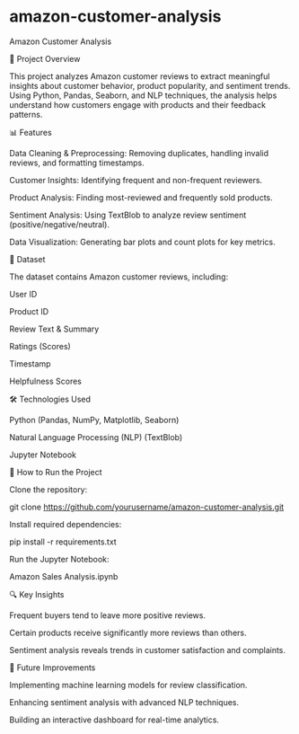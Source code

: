 # amazon-customer-analysis
Amazon Customer Analysis

📌 Project Overview

This project analyzes Amazon customer reviews to extract meaningful insights about customer behavior, product popularity, and sentiment trends. Using Python, Pandas, Seaborn, and NLP techniques, the analysis helps understand how customers engage with products and their feedback patterns.

📊 Features

Data Cleaning & Preprocessing: Removing duplicates, handling invalid reviews, and formatting timestamps.

Customer Insights: Identifying frequent and non-frequent reviewers.

Product Analysis: Finding most-reviewed and frequently sold products.

Sentiment Analysis: Using TextBlob to analyze review sentiment (positive/negative/neutral).

Data Visualization: Generating bar plots and count plots for key metrics.

📁 Dataset

The dataset contains Amazon customer reviews, including:

User ID

Product ID

Review Text & Summary

Ratings (Scores)

Timestamp

Helpfulness Scores

🛠️ Technologies Used

Python (Pandas, NumPy, Matplotlib, Seaborn)

Natural Language Processing (NLP) (TextBlob)

Jupyter Notebook

📌 How to Run the Project

Clone the repository:

git clone https://github.com/yourusername/amazon-customer-analysis.git

Install required dependencies:

pip install -r requirements.txt

Run the Jupyter Notebook:

Amazon Sales Analysis.ipynb

🔍 Key Insights

Frequent buyers tend to leave more positive reviews.

Certain products receive significantly more reviews than others.

Sentiment analysis reveals trends in customer satisfaction and complaints.

📜 Future Improvements

Implementing machine learning models for review classification.

Enhancing sentiment analysis with advanced NLP techniques.

Building an interactive dashboard for real-time analytics.
